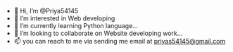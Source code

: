 - 👋 Hi, I’m @Priya54145
- 👀 I’m interested in Web developing
- 🌱 I’m currently learning Python language...
- 💞️ I’m looking to collaborate on Website developing work...
- 📫 you can reach to me via sending me email at priyas54145@gmail.com

<!---
Priya54145/Priya54145 is a ✨ special ✨ repository because its `README.md` (this file) appears on your GitHub profile.
You can click the Preview link to take a look at your changes.
--->
